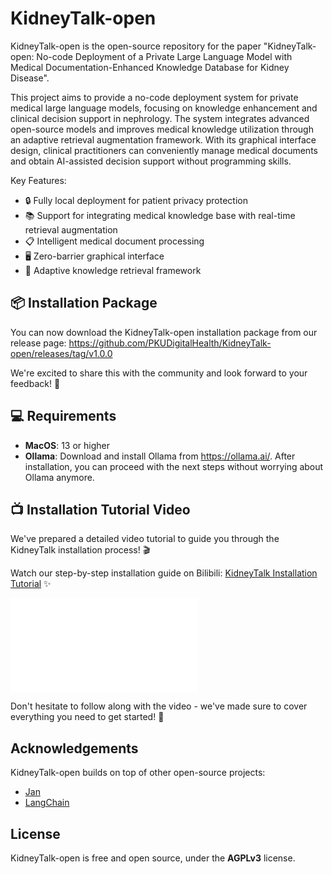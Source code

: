 # KidneyTalk-open

KidneyTalk-open is the open-source repository for the paper "KidneyTalk-open: No-code Deployment of a Private Large Language Model with Medical Documentation-Enhanced Knowledge Database for Kidney Disease".

This project aims to provide a no-code deployment system for private medical large language models, focusing on knowledge enhancement and clinical decision support in nephrology. The system integrates advanced open-source models and improves medical knowledge utilization through an adaptive retrieval augmentation framework. With its graphical interface design, clinical practitioners can conveniently manage medical documents and obtain AI-assisted decision support without programming skills.

Key Features:
- 🔒 Fully local deployment for patient privacy protection
- 📚 Support for integrating medical knowledge base with real-time retrieval augmentation
- 📋 Intelligent medical document processing
- 🖥️ Zero-barrier graphical interface
- 🔄 Adaptive knowledge retrieval framework

## 📦 Installation Package

You can now download the KidneyTalk-open installation package from our release page:
https://github.com/PKUDigitalHealth/KidneyTalk-open/releases/tag/v1.0.0

We're excited to share this with the community and look forward to your feedback! 🎉

## 💻 Requirements

- **MacOS**: 13 or higher
- **Ollama**: Download and install Ollama from https://ollama.ai/. After installation, you can proceed with the next steps without worrying about Ollama anymore.

## 📺 Installation Tutorial Video

We've prepared a detailed video tutorial to guide you through the KidneyTalk installation process! 🎬

Watch our step-by-step installation guide on Bilibili: 
[KidneyTalk Installation Tutorial](https://www.bilibili.com/video/BV1jMRaYFECy/?vd_source=5dad28f5fde62951655f7811ad181b65) ✨

<iframe src="//player.bilibili.com/player.html?isOutside=true&aid=114131273260244&bvid=BV1jMRaYFECy&cid=28775680205&p=1" scrolling="no" border="0" frameborder="no" framespacing="0" allowfullscreen="true"></iframe>

Don't hesitate to follow along with the video - we've made sure to cover everything you need to get started! 💪

## Acknowledgements

KidneyTalk-open builds on top of other open-source projects:

- [Jan](https://github.com/janhq/jan)
- [LangChain](https://github.com/langchain-ai)

## License

KidneyTalk-open is free and open source, under the **AGPLv3** license.
